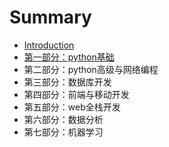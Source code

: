 # Summary

* [Introduction](README.md)
* [第一部分：python基础](chapter1.md)
* 第二部分：python高级与网络编程
* 第三部分：数据库开发
* 第四部分：前端与移动开发
* 第五部分：web全栈开发
* 第六部分：数据分析
* 第七部分：机器学习

